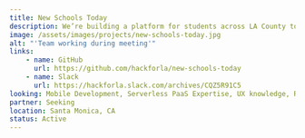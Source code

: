 ```yaml
---
title: New Schools Today
description: We’re building a platform for students across LA County to create more accessible school-related apps and web apps. Our desired impact is to make students feel more welcomed and included in their community through an online academic environment created by peers, for peers
image: /assets/images/projects/new-schools-today.jpg
alt: "'Team working during meeting'"
links: 
    - name: GitHub
      url: https://github.com/hackforla/new-schools-today
    - name: Slack
      url: https://hackforla.slack.com/archives/CQZ5R91C5
looking: Mobile Development, Serverless PaaS Expertise, UX knowledge, React Web Development, Marketing/Research, any high school student or technical mentor interested
partner: Seeking
location: Santa Monica, CA
status: Active
---
```

